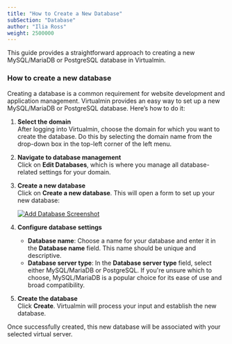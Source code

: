 ```yaml
---
title: "How to Create a New Database"
subSection: "Database"
author: "Ilia Ross"
weight: 2500000
---
```


This guide provides a straightforward approach to creating a new MySQL/MariaDB or PostgreSQL database in Virtualmin. 

### How to create a new database

Creating a database is a common requirement for website development and application management. Virtualmin provides an easy way to set up a new MySQL/MariaDB or PostgreSQL database. Here’s how to do it:

1. **Select the domain**  
   After logging into Virtualmin, choose the domain for which you want to create the database. Do this by selecting the domain name from the drop-down box in the top-left corner of the left menu.

2. **Navigate to database management**  
   Click on **Edit Databases**, which is where you manage all database-related settings for your domain.

3. **Create a new database**  
   Click on **Create a new database**. This will open a form to set up your new database:

   [![](/images/docs/screenshots/light/create-database.png "Add Database Screenshot")](/images/docs/screenshots/light/create-database.png)

4. **Configure database settings**  
   - **Database name**: Choose a name for your database and enter it in the **Database name** field. This name should be unique and descriptive.
   - **Database server type**: In the **Database server type** field, select either MySQL/MariaDB or PostgreSQL. If you're unsure which to choose, MySQL/MariaDB is a popular choice for its ease of use and broad compatibility.

5. **Create the database**  
   Click **Create**. Virtualmin will process your input and establish the new database.

Once successfully created, this new database will be associated with your selected virtual server.
